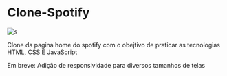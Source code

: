 # Clone-Spotify
![s](https://user-images.githubusercontent.com/101439440/191111349-7b4b0154-9e02-4361-8754-717f87c27e98.png)

Clone da pagina home do spotify com o obejtivo de praticar as tecnologias HTML, CSS E JavaScript

Em breve: 
Adição de responsividade para diversos tamanhos de telas
